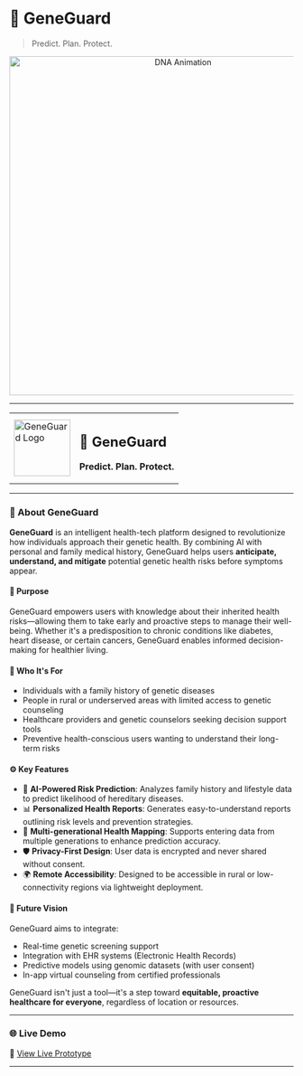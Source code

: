 # 🧬 GeneGuard

> Predict. Plan. Protect.

<p align="center">
  <img src="https://raw.githubusercontent.com/<your-username>/<your-repo>/main/assets/dna.gif" alt="DNA Animation" width="600"/>
</p>

---

<table>
  <tr>
    <td width="100">
      <img src="https://raw.githubusercontent.com/<your-username>/<your-repo>/main/assets/geneguard-logo.png" alt="GeneGuard Logo" width="100"/>
    </td>
    <td>
      <h2>🧬 <strong>GeneGuard</strong></h2>
      <p><strong>Predict. Plan. Protect.</strong></p>
    </td>
  </tr>
</table>

---

### 🌟 About GeneGuard

**GeneGuard** is an intelligent health-tech platform designed to revolutionize how individuals approach their genetic health. By combining AI with personal and family medical history, GeneGuard helps users **anticipate, understand, and mitigate** potential genetic health risks before symptoms appear.

#### 🎯 Purpose
GeneGuard empowers users with knowledge about their inherited health risks—allowing them to take early and proactive steps to manage their well-being. Whether it's a predisposition to chronic conditions like diabetes, heart disease, or certain cancers, GeneGuard enables informed decision-making for healthier living.

#### 👥 Who It's For
- Individuals with a family history of genetic diseases
- People in rural or underserved areas with limited access to genetic counseling
- Healthcare providers and genetic counselors seeking decision support tools
- Preventive health-conscious users wanting to understand their long-term risks

#### ⚙️ Key Features
- 🧠 **AI-Powered Risk Prediction**: Analyzes family history and lifestyle data to predict likelihood of hereditary diseases.
- 📊 **Personalized Health Reports**: Generates easy-to-understand reports outlining risk levels and prevention strategies.
- 🧬 **Multi-generational Health Mapping**: Supports entering data from multiple generations to enhance prediction accuracy.
- 🛡️ **Privacy-First Design**: User data is encrypted and never shared without consent.
- 🌍 **Remote Accessibility**: Designed to be accessible in rural or low-connectivity regions via lightweight deployment.

#### 🚀 Future Vision
GeneGuard aims to integrate:
- Real-time genetic screening support
- Integration with EHR systems (Electronic Health Records)
- Predictive models using genomic datasets (with user consent)
- In-app virtual counseling from certified professionals

GeneGuard isn't just a tool—it's a step toward **equitable, proactive healthcare for everyone**, regardless of location or resources.

---

### 🌐 Live Demo

🔗 [View Live Prototype](https://your-demo-link.com)

---

